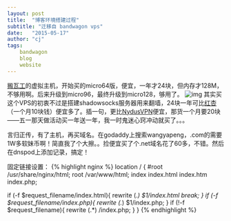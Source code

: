 ```yaml
---
layout: post
title:  "博客环境搭建过程"
subtitle: "迁移自 bandwagon vps"
date:   "2015-05-17" 
author: "cj"
tags:
    bandwagon
    blog
    website
---
```


[搬瓦工](https://bandwagonhost.com/aff.php?aff=3224)的虚拟主机，开始买的micro64版，便宜，一年才24块，但内存才128M，不够用啊。后来升级到micro96，最终升级到micro128，够用了。
![img](http://os07mvnhm.bkt.clouddn.com/wangyapeng.net-micro128.snapshot.jpg)
其实买这个VPS的初衷不过是搭建shadowsocks服务器用来翻墙，24块一年可比[红杏](http://honx.in/_VTdyiokWGkmlTPDL)（一个月10块钱）便宜多了。插一句，更比[NydusVPN](http://www.share-nydus.com/s/HXoggott)便宜，那货一个月要20块——五一那天做活动买一年送一年，我一时鬼迷心窍冲动就买了。。。

言归正传，有了主机，再买域名。在godaddy上搜索wangyapeng，.com的需要1W多软妹币啊！简直我了个大擦。。捡便宜买了个.net域名花了60多，不错。然后在dnspod上添加记录，搞定！

固定链接设置：
{% highlight nginx %}
location / {
#root /usr/share/nginx/html;
root /var/www/html;
index index.html index.htm index.php;

if (-f $request_filename/index.html){
rewrite (.*) $1/index.html break;
}
if (-f $request_filename/index.php){
rewrite (.*) $1/index.php;
}
if (!-f $request_filename){
rewrite (.*) /index.php;
}
}
{% endhighlight %}

